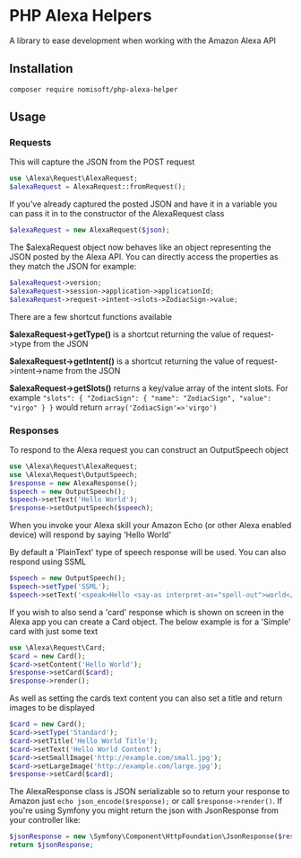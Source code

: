 # PHP Alexa Helpers

A library to ease development when working with the Amazon Alexa API

## Installation

```
composer require nomisoft/php-alexa-helper
```

## Usage

### Requests

This will capture the JSON from the POST request

```php
use \Alexa\Request\AlexaRequest;
$alexaRequest = AlexaRequest::fromRequest();
```

If you've already captured the posted JSON and have it in a variable you can pass it in to the constructor of the AlexaRequest class

```php
$alexaRequest = new AlexaRequest($json);
```

The $alexaRequest object now behaves like an object representing the JSON posted by the Alexa API. You can directly access the properties as they match the JSON for example:
```php
$alexaRequest->version;
$alexaRequest->session->application->applicationId;
$alexaRequest->request->intent->slots->ZodiacSign->value;
```

There are a few shortcut functions available

**$alexaRequest->getType()** is a shortcut returning the value of request->type from the JSON

**$alexaRequest->getIntent()** is a shortcut returning the value of request->intent->name from the JSON

**$alexaRequest->getSlots()** returns a key/value array of the intent slots. For example `"slots": { "ZodiacSign": { "name": "ZodiacSign", "value": "virgo" } }` would return `array('ZodiacSign'=>'virgo')`

### Responses

To respond to the Alexa request you can construct an OutputSpeech object

```php
use \Alexa\Request\AlexaRequest;
use \Alexa\Request\OutputSpeech;
$response = new AlexaResponse();
$speech = new OutputSpeech();
$speech->setText('Hello World');
$response->setOutputSpeech($speech);
```
When you invoke your Alexa skill your Amazon Echo (or other Alexa enabled device) will respond by saying 'Hello World'

By default a 'PlainText' type of speech response will be used. You can also respond using SSML

```php
$speech = new OutputSpeech();
$speech->setType('SSML');
$speech->setText('<speak>Hello <say-as interpret-as="spell-out">world</say-as>.</speak>');
```

If you wish to also send a 'card' response which is shown on screen in the Alexa app you can create a Card object. The below example is for a 'Simple' card with just some text

```php
use \Alexa\Request\Card;
$card = new Card();
$card->setContent('Hello World');
$response->setCard($card);
$response->render();
```

As well as setting the cards text content you can also set a title and return images to be displayed

```php
$card = new Card();
$card->setType('Standard');
$card->setTitle('Hello World Title');
$card->setText('Hello World Content');
$card->setSmallImage('http://example.com/small.jpg');
$card->setLargeImage('http://example.com/large.jpg');
$response->setCard($card);
```

The AlexaResponse class is JSON serializable so to return your response to Amazon just `echo json_encode($response);` or call `$response->render()`. If you're using Symfony you might return the json with JsonResponse from your controller like:
```php
$jsonResponse = new \Symfony\Component\HttpFoundation\JsonResponse($response);
return $jsonResponse;
```